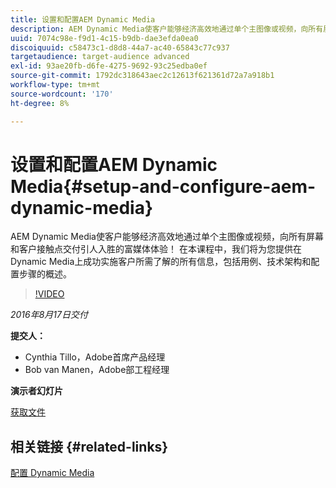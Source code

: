```yaml
---
title: 设置和配置AEM Dynamic Media
description: AEM Dynamic Media使客户能够经济高效地通过单个主图像或视频，向所有屏幕和客户接触点交付引人入胜的富媒体体验！  在本课程中，我们将为您提供在Dynamic Media上成功实施客户所需了解的所有信息，包括用例、技术架构和配置步骤的概述。
uuid: 7074c98e-f9d1-4c15-b9db-dae3efda0ea0
discoiquuid: c58473c1-d8d8-44a7-ac40-65843c77c937
targetaudience: target-audience advanced
exl-id: 93ae20fb-d6fe-4275-9692-93c25edba0ef
source-git-commit: 1792dc318643aec2c12613f621361d72a7a918b1
workflow-type: tm+mt
source-wordcount: '170'
ht-degree: 8%

---
```


# 设置和配置AEM Dynamic Media{#setup-and-configure-aem-dynamic-media}

AEM Dynamic Media使客户能够经济高效地通过单个主图像或视频，向所有屏幕和客户接触点交付引人入胜的富媒体体验！  在本课程中，我们将为您提供在Dynamic Media上成功实施客户所需了解的所有信息，包括用例、技术架构和配置步骤的概述。

>[!VIDEO](https://video.tv.adobe.com/v/19297/?quality=9)

*2016年8月17日交付*

**提交人：**

* Cynthia Tillo，Adobe首席产品经理
* Bob van Manen，Adobe部工程经理

**演示者幻灯片**

[获取文件](assets/aemgems-081716-dynamic-media-configuration.pdf)

## 相关链接 {#related-links}

[配置 Dynamic Media](https://docs.adobe.com/docs/cn/aem/6-2/administer/content/dynamic-media/config-dynamic.html)

<!--
[Get back to the Overview](https://helpx.adobe.com/experience-manager/kt/eseminars/gems/aem-index.html)
-->
